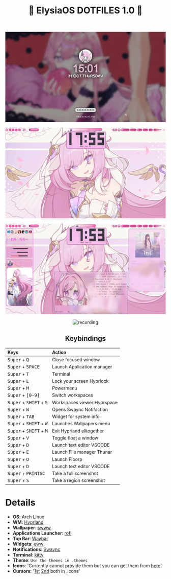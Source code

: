 <div align="center">

# 🌸 ElysiaOS DOTFILES 1.0 🌸

<br/>

![image](./assets/bg3.png)
<br>

![image](./assets/bg1.png)
<br>

![image](./assets/bg2.png)
<br>

![recording](./assets/showcase1.gif)
<br>



## Keybindings

<div align="center">

| Keys | Action |
| :--- | :--- |
| <kbd>Super</kbd> + <kbd>Q</kbd> | Close focused window|
| <kbd>Super</kbd> + <kbd>SPACE</kbd> | Launch Application manager |
| <kbd>Super</kbd> + <kbd>T</kbd> | Terminal |
| <kbd>Super</kbd> + <kbd>L</kbd> | Lock your screen Hyprlock |
| <kbd>Super</kbd> + <kbd>M</kbd> | Powermenu |
| <kbd>Super</kbd> + <kbd>[0-9]</kbd> | Switch workspaces |
| <kbd>Super</kbd> + <kbd>SHIFT</kbd> + <kbd>S</kbd> | Workspaces viewer Hyprspace |
| <kbd>Super</kbd> + <kbd>W</kbd> | Opens Swaync Notifaction |
| <kbd>Super</kbd> + <kbd>TAB</kbd> | Widget for system info |
| <kbd>Super</kbd> + <kbd>SHIFT</kbd> + <kbd>W</kbd> | Launches Wallpapers menu |
| <kbd>Super</kbd> + <kbd>SHIFT</kbd> + <kbd>M</kbd> | Exit Hyprland alltogether |
| <kbd>Super</kbd> + <kbd>V</kbd> | Toggle float a window |
| <kbd>Super</kbd> + <kbd>D</kbd> | Launch text editor VSCODE |
| <kbd>Super</kbd> + <kbd>E</kbd> | Launch File manager Thunar |
| <kbd>Super</kbd> + <kbd>O</kbd> | Launch Floorp |
| <kbd>Super</kbd> + <kbd>D</kbd> | Launch text editor VSCODE |
| <kbd>Super</kbd> + <kbd>PRINTSC</kbd> | Take a full screenshot |
| <kbd>Super</kbd> + <kbd>S</kbd> | Take a region screenshot |

</div>

</div>

# Details
- **OS**: Arch Linux
- **WM**: [Hyprland](https://github.com/hyprwm/Hyprland)
- **Wallpaper**: [swww](https://github.com/LGFae/swww)
- **Applications Launcher**: [rofi](https://github.com/lbonn/rofi)
- **Top Bar**: [Waybar](https://github.com/Alexays/Waybar)
- **Widgets**: [eww](https://github.com/elkowar/eww)
- **Notifications**: [Swaync](https://github.com/ErikReider/SwayNotificationCenter)
- **Terminal**: [kitty](https://github.com/kovidgoyal/kitty)
- **Theme**: `Use the themes in .themes`
- **Icons**: 'Currently cannot provide them but you can get them from [here](https://ko-fi.com/s/e3be105b94)'
- **Cursors**: '[1st](https://ko-fi.com/s/58bc1bc84c) [2nd](https://www.pixiv.net/en/users/16588440) both in .icons'